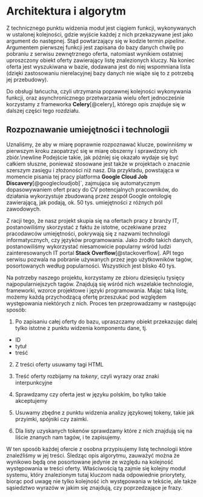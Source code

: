 # Architektura i algorytm

Z technicznego punktu widzenia moduł jest ciągiem funkcji, wykonywanych
w ustalonej kolejności, gdzie wyjście każdej z nich przekazywane jest jako argument
do następnej. Stąd powtarzający się w kodzie termin *pipeline*. Argumentem pierwszej funkcji
jest zapisana do bazy danych chwilę po pobraniu z serwisu zewnętrznego oferta, natomiast wynikiem
ostatniej uproszczony obiekt oferty zawierający listę znalezionych kluczy. Na koniec oferta jest
wyszukiwana w bazie, dodawana jest do niej wspomniana lista (dzięki zastosowaniu nierelacyjnej bazy
danych nie wiąże się to z potrzebą jej przebudowy).

Do obsługi łańcucha, czyli utrzymania poprawnej kolejności wykonywania funkcji, oraz asynchronicznego
przetwarzania wielu ofert jednocześnie korzystamy z frameworka **Celery**[@celery], którego opis znajduje
się w dalszej części tego rozdziału.


## Rozpoznawanie umiejętności i technologii

Uznaliśmy, że aby w miarę poprawnie rozpoznawać klucze, powinniśmy w pierwszym kroku
zaopatrzyć się w miarę obszerny i sprawdzony ich zbiór.\newline
Podejście takie, jak później się
okazało wydaje się być całkiem słuszne, ponieważ stosowane jest także w projektach
o znacznie szerszym zasięgu i złożoności niż nasz. Dla przykładu, powstająca w momencie
pisania tej pracy platforma **Google Cloud Job Discavery**[@googlecloudjob]`, zajmująca się automatycznym dopasowywaniem
ofert pracy do CV potencjalnych pracowników, do działania wykorzystuje zbudowaną przez zespół Google
ontologię zawierającą, jak podają, ok. 50 tys. umiejętności z różnych pól zawodowych.

Z racji tego, że nasz projekt skupia się na ofertach pracy z branży IT, postanowiliśmy skorzystać z faktu
że istotne, oczekiwane przez pracodawców umiejętności, pokrywają się z nazwami technologii informatycznych,
czy języków programowania. Jako źródło takich danych, postanowiliśmy wykorzystać niesamowicie popularny
wśród ludzi zainteresowanych IT portal **Stack Overflow**[@stackoverflow]. API tego serwisu pozwala na pobranie
używanych przez jego użytkowników tagów, posortowanych według popularności. Wszystkich jest blisko 40 tys.

Na potrzeby naszego projektu, korzystamy ze zbioru dziesięciu tysięcy najpopularniejszych tagów. Znajdują się
wśród nich wszelakie technologie, frameworki, wzorce projektowe i języki programowania. Mając taką listę,
możemy każdą przychodzącą ofertę przeszukać pod względem występowania niektórych z nich. Proces ten przeprowadzamy
w następując sposób:

1. Po zapisaniu całej oferty do bazu, upraszczamy obiekt przekazując dalej tylko istotne z punktu
widzenia komponentu dane, tj.

+ ID
+ tytuł
+ treść

2. Z treści oferty usuwamy tagi HTML

3. Treść oferty rozbijamy na *tokeny*, czyli wyrazy oraz znaki interpunkcyjne

4. Sprawdzamy czy oferta jest w języku polskim, bo tylko takie akceptujemy

5. Usuwamy zbędne z punktu widzenia analizy językowej tokeny, takie jak przyimki, spójniki czy zaimki.

6. Dla listy uzyskanych tokenów sprawdzamy które z nich znajdują się na liście znanych nam tagów, i te zapisujemy.


W ten sposób każdej ofercie z osobna przypisujemy listę technologii które znaleźliśmy w jej treści.
Śledząc opis algorytmu, zauważyć można że wynikowo będą one posortowane jedynie ze względu na kolejność
występowania w treści oferty. Właściwością tą zajmie się kolejny moduł systemu, który znalezionym tutaj kluczom
nada odpowiednie priorytety, biorąc pod uwagę nie tylko kolejność ich występowania w tekście, ale także sąsiedztwo
wyrazów w jakim się znajdują, czy poprzedzające je frazy.

